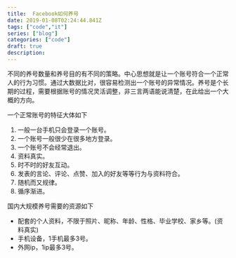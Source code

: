 ```yaml
---
title:  Facebook如何养号
date: 2019-01-08T02:24:44.841Z
tags: ["code","it"]
series: ["blog"]
categories: ["code"]
draft: true
description:
---
```


不同的养号数量和养号目的有不同的策略。中心思想就是让一个账号符合一个正常人的行为习惯。通过大数据比对，很容易检测出一个账号的异常情况。养号是个长期的过程，需要根据账号的情况灵活调整，非三言两语能说清楚，在此给出一个大概的方向。

一个正常账号的特征大体如下
1. 一般一台手机只会登录一个账号。
2. 一个账号一般很少在很多地方登录。
3. 一个账号不会经常退出。
4. 资料真实。
5. 时不时的好友互动。
6. 发表的言论、评论、点赞、加入的好友等等行为与资料符合。
7. 随机而又规律。
8. 循序渐进。

国内大规模养号需要的资源如下
- 配套的个人资料，不限于照片、昵称、年龄、性格、毕业学校、家乡等。(资料真实)
- 手机设备，1手机最多3号。
- 外网ip，1ip最多3号。






